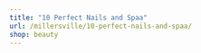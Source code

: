 ```yaml
---
title: "10 Perfect Nails and Spaa"
url: /millersville/10-perfect-nails-and-spaa/
shop: beauty
---
```

